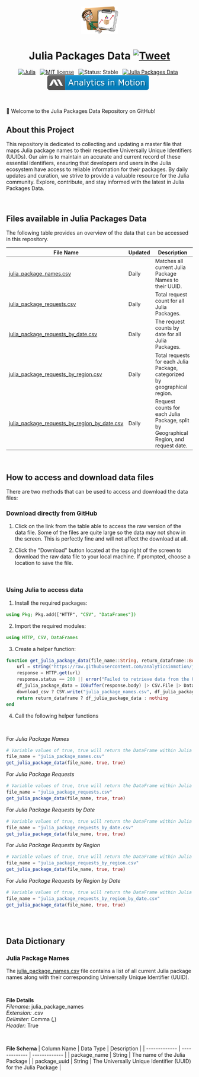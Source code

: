 <div align="center">
  <br />
    <img src=".github/workflows/assets/images/julia-packages-data.png" width=20% height=20%>
</div>
<h1 align="center">Julia Packages Data 
  <a href="https://twitter.com/intent/tweet?text=Get%20the%20latest%20mappings%20of%20all%20Julia%20Package%20Names%20to%20their%20respective%20UUIDs.
&url=https://github.com/analyticsinmotion/julia-packages-data&via=analyticsmotion&hashtags=JuliaLang,JuliaPackage,JuliaProgramming,JuliaTools">
    <img src="https://img.shields.io/twitter/url/http/shields.io.svg?style=social" alt="Tweet">
  </a>
</h1>

<!-- badges: start -->
<div align="center">


[![Julia](https://img.shields.io/badge/Julia-9558B2?logo=julia&logoColor=white)](https://julialang.org/)&nbsp;&nbsp;
[![MIT license](https://img.shields.io/badge/License-MIT-yellow.svg)](https://github.com/analyticsinmotion/julia-packages-data/blob/main/LICENSE)&nbsp;&nbsp;
![Status: Stable](https://img.shields.io/badge/Status-Stable-brightgreen)&nbsp;&nbsp;
[![Julia Packages Data](https://github.com/analyticsinmotion/julia-packages-data/actions/workflows/update-package-names.yml/badge.svg)](https://github.com/analyticsinmotion/julia-packages-data/actions/workflows/update-package-names.yml)&nbsp;&nbsp;
[![Analytics in Motion](https://raw.githubusercontent.com/analyticsinmotion/.github/main/assets/images/analytics-in-motion-github-badge-rounded.svg)](https://www.analyticsinmotion.com)&nbsp;&nbsp;
<!-- [![Coverage](https://codecov.io/gh/analyticsinmotion/DMARCParser.jl/branch/main/graph/badge.svg)](https://codecov.io/gh/analyticsinmotion/DMARCParser.jl)&nbsp;&nbsp; -->

</div>
<!-- badges: end -->

<br />

:wave: Welcome to the Julia Packages Data Repository on GitHub!  

## About this Project
This repository is dedicated to collecting and updating a master file that maps Julia package names to their respective Universally Unique Identifiers (UUIDs). Our aim is to maintain an accurate and current record of these essential identifiers, ensuring that developers and users in the Julia ecosystem have access to reliable information for their packages. By daily updates and curation, we strive to provide a valuable resource for the Julia community. Explore, contribute, and stay informed with the latest in Julia Packages Data.

<br />

## Files available in Julia Packages Data
The following table provides an overview of the data that can be accessed in this repository.

| File Name  | Updated | Description |
| ------------- | ------------- | ------------- | 
| <a href="https://github.com/analyticsinmotion/julia-packages-data/blob/main/data/julia_package_names.csv" target="_blank">julia_package_names.csv</a> | Daily | Matches all current Julia Package Names to their UUID. |
| <a href="https://github.com/analyticsinmotion/julia-packages-data/blob/main/data/julia_package_requests.csv" target="_blank">julia_package_requests.csv</a> | Daily | Total request count for all Julia Packages. |
| <a href="https://github.com/analyticsinmotion/julia-packages-data/blob/main/data/julia_package_requests_by_date.csv" target="_blank">julia_package_requests_by_date.csv</a> | Daily | The request counts by date for all Julia Packages. |
| <a href="https://github.com/analyticsinmotion/julia-packages-data/blob/main/data/julia_package_requests_by_region.csv" target="_blank">julia_package_requests_by_region.csv</a> | Daily | Total requests for each Julia Package, categorized by geographical region. |
| <a href="https://github.com/analyticsinmotion/julia-packages-data/blob/main/data/julia_package_requests_by_region_by_date.csv" target="_blank">julia_package_requests_by_region_by_date.csv</a> | Daily | Request counts for each Julia Package, split by Geographical Region, and request date. |


<br />


## How to access and download data files

There are two methods that can be used to access and download the data files:

### Download directly from GitHub

1. Click on the link from the table able to access the raw version of the data file. Some of the files are quite large so the data may not show in the screen. This is perfectly fine and will not affect the download at all.

2. Click the "Download" button located at the top right of the screen to download the raw data file to your local machine. If prompted, choose a location to save the file.

<br />

### Using Julia to access data

1. Install the required packages:

```julia
using Pkg; Pkg.add(["HTTP", "CSV", "DataFrames"])
```

2. Import the required modules:
```julia
using HTTP, CSV, DataFrames
```

3. Create a helper function:
```julia
function get_julia_package_data(file_name::String, return_dataframe::Bool=true, download_csv::Bool=false)
    url = string("https://raw.githubusercontent.com/analyticsinmotion/julia-packages-data/main/data/", file_name)
    response = HTTP.get(url)
    response.status == 200 || error("Failed to retrieve data from the URL")
    df_julia_package_data = IOBuffer(response.body) |> CSV.File |> DataFrame    
    download_csv ? CSV.write("julia_package_names.csv", df_julia_package_data) : nothing  
    return return_dataframe ? df_julia_package_data : nothing
end
```

4. Call the following helper functions

<br />
   
For *Julia Package Names*
```julia
# Variable values of true, true will return the DataFrame within Julia and also export it as a CSV file
file_name = "julia_package_names.csv"
get_julia_package_data(file_name, true, true)
```

For *Julia Package Requests*
```julia
# Variable values of true, true will return the DataFrame within Julia and also export it as a CSV file
file_name = "julia_package_requests.csv"
get_julia_package_data(file_name, true, true)
```

For *Julia Package Requests by Date*
```julia
# Variable values of true, true will return the DataFrame within Julia and also export it as a CSV file
file_name = "julia_package_requests_by_date.csv"
get_julia_package_data(file_name, true, true)
```

For *Julia Package Requests by Region*
```julia
# Variable values of true, true will return the DataFrame within Julia and also export it as a CSV file
file_name = "julia_package_requests_by_region.csv"
get_julia_package_data(file_name, true, true)
```

For *Julia Package Requests by Region by Date*
```julia
# Variable values of true, true will return the DataFrame within Julia and also export it as a CSV file
file_name = "julia_package_requests_by_region_by_date.csv"
get_julia_package_data(file_name, true, true)
```

<br /><br />

<!-- DATA DICTIONARY -->
## Data Dictionary

### Julia Package Names

The <a href="https://github.com/analyticsinmotion/julia-packages-data/blob/main/data/julia_package_names.csv" target="_blank">julia_package_names.csv</a> file contains a list of all current Julia package names along with their corresponding Universally Unique Identifier (UUID).

<br />

**File Details**
<br />
*Filename:* julia_package_names
<br />
*Extension:* .csv
<br />
*Delimiter:* Comma (,)
<br />
*Header:* True

<br />

**File Schema**
| Column Name  | Data Type | Description |
| ------------- | ------------- | ------------- |
| package_name  | String | The name of the Julia Package |
| package_uuid  | String | The Universally Unique Identifier (UUID) for the Julia Package |





